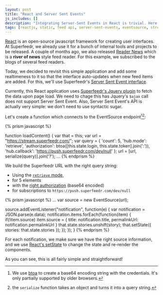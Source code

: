 ```yaml
---
layout: post
title: "React and Server Sent Events"
js_includes: []
description: "Integrating Server-Sent Events in React is trivial. Here's an example."
tags: [reactjs, static, feed api, server-sent-events, eventsource, stream]
---
```


[React](https://facebook.github.io/react/) is an open-source javascript framework for creating user interfaces. At Superfeedr, we already use it for a bunch of internal tools and projects to be released. A couple of months ago, we also released [Reader News](https://readers-ne.ws/) which is a **river of news** style feed reader. For this example, we subscribed to the blogs of several feed readers.

Today, we decided to revisit this simple application and add some realtimeness to it so that the interface auto-updates when new feed items are added. For this, we'll use Superfeedr's [Server Sent Event interface](/server-sent-events/).

Currently, this React application uses [Superfeedr's Jquery plugin](/jquery-superfeedr/) to fetch the data upon page load. We need to chage this has Jquery's `$ajax` call does not support Server Sent Event. Also, Server Sent Event's API is actually very simple: we don't need to use syntactic sugar.

Let's create a function which connects to the EventSource endpoint[^1][^2]:

{% prism javascript %}

function loadContent() {
    var that = this;
    var url = "https://stream.superfeedr.com/";
    var query = {
      'count': 5,
      'hub.mode': 'retrieve',
      'authorization': btoa([this.state.login, this.state.token].join(':')),
      'hub.callback': 'https://push.superfeedr.com/dev/null'
    };
    url = [url, serialize(query)].join('?');
...
{% endprism %}

We build the Superfeedr URL with the right query string:

* Using the [`retrieve` mode](http://documentation.superfeedr.com/subscribers.html#retrieving-entries-with-pubsubhubbub),
* for 5 elements
* with the [right authorization](http://documentation.superfeedr.com/subscribers.html#http-authentication) (base64 encoded) 
* for subscriptions to `https://push.superfeedr.com/dev/null` 

{% prism javascript %}
...
  var source = new EventSource(url);

  source.addEventListener("notification", function(e) {
    var notification = JSON.parse(e.data);
    notification.items.forEach(function(item) {
      if(!item.source)
        item.source = {
          title: notification.title,
          permalinkUrl: notification.permalinkUrl
        }
        that.state.stories.unshift(story);
        that.setState({
          stories: that.state.stories
        });
      });
  });
}
{% endprism %}

For each notification, we make sure we have the right source information, and we use [React's setState](https://facebook.github.io/react/docs/component-api.html#setstate) to change the state and re-render the components.

As you can see, this is all fairly simple and straightforward!


[^1]: We use [btoa](https://developer.mozilla.org/en-US/docs/Web/API/WindowBase64/btoa) to create a base64 encoding string with the credentials. It's only partially supported by older browsers. 

[^2]: the `serialize` function takes an object and turns it into a query string.
